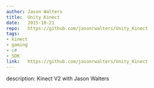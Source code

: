 ```yaml
--- 	
author:	Jason Walters
title:	Unity Kinect
date:	2015-10-21
repo:	https://github.com/jasonrwalters/Unity_Kinect
tags:	
- kinect 
- gaming 
- c# 
- SDK
link:	https://github.com/jasonrwalters/Unity_Kinect
---	
```

description:	Kinect V2 with Jason Walters
